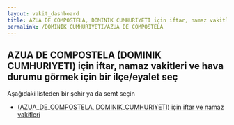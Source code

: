 ```yaml
---
layout: vakit_dashboard
title: AZUA DE COMPOSTELA, DOMINIK CUMHURIYETI için iftar, namaz vakitleri ve hava durumu - ilçe/eyalet seç
permalink: /DOMINIK CUMHURIYETI/AZUA DE COMPOSTELA
---
```


## AZUA DE COMPOSTELA (DOMINIK CUMHURIYETI) için iftar, namaz vakitleri ve hava durumu  görmek için bir ilçe/eyalet seç

Aşağıdaki listeden bir şehir ya da semt seçin

* [ (AZUA_DE_COMPOSTELA, DOMINIK_CUMHURIYETI) için iftar ve namaz vakitleri](/DOMINIK_CUMHURIYETI/AZUA_DE_COMPOSTELA/)

<script type="text/javascript">
  var GLOBAL_COUNTRY = 'DOMINIK CUMHURIYETI';
  var GLOBAL_CITY = 'AZUA DE COMPOSTELA';
  var GLOBAL_STATE = 'AZUA DE COMPOSTELA';
</script>
